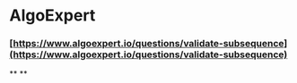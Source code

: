 # AlgoExpert

### [https://www.algoexpert.io/questions/validate-subsequence](https://www.algoexpert.io/questions/validate-subsequence)
**
**
